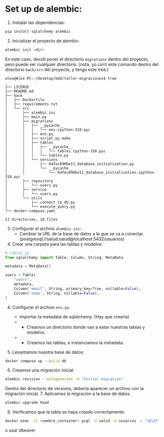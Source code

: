 # Set up de alembic:

1. Instalar las dependencias:
```bash
pip install sqlalchemy alembic
```
2. Inicializar el proyecto de alembic:
```bash 
alembic init <dir>
```
En este caso, decidi poner el directorio `migrations` dentro del proyecto, pero puede ser cualquier directorio.
(nota, yo corri este comando dentro del directorio `back/src` del proyecto, y tengo este tree:)
```
alex@Alex-PC:~/Desktop/bdd/taller-migraciones$ tree
.
├── LICENSE
├── README.md
├── back
│   ├── Dockerfile
│   ├── requirements.txt
│   └── src
│       ├── alembic.ini
│       ├── main.py
│       ├── migrations
│       │   ├── __pycache__
│       │   │   └── env.cpython-310.pyc
│       │   ├── env.py
│       │   ├── script.py.mako
│       │   ├── tables
│       │   │   ├── __pycache__
│       │   │   │   └── tables.cpython-310.pyc
│       │   │   └── tables.py
│       │   └── versions
│       │       ├── 64fec890be11_database_initialization.py
│       │       └── __pycache__
│       │           └── 64fec890be11_database_initialization.cpython-310.pyc
│       ├── repository
│       │   └── users.py
│       ├── service
│       │   └── users.py
│       └── utils
│           ├── connect_to_db.py
│           └── execute_query.py
└── docker-compose.yaml

11 directories, 18 files
```
3. Configurar el archivo `alembic.ini`:
    - Cambiar la URL de la base de datos a la que se va a conectar. (postgresql://salud:salud@localhost:5432/usuarios)
4. Crear una carpeta para las tablas y modelos:
```python
# tables.py
from sqlalchemy import Table, Column, String, MetaData

metadata = MetaData()

users = Table(
    "users",
    metadata,
    Column("email", String, primary_key=True, nullable=False),
    Column('name', String, nullable=False),
)
```
4. Configurar el archivo `env.py`:
    - Importar la metadata de sqlalchemy. (Hay que crearla)
    - - Creamos un directorio donde van a estar nuestras tablas y modelos.
    - - Creamos las tablas, e instanciamos la metadata.

5. Levantamos nuestra base de datos:
```bash
docker compose up --build db
```
6. Creamos una migración inicial:
```bash
alembic revision --autogenerate -m "Initial migration"
```
Dentro del directorio de versions, debería aparecer un archivo con la migración inicial.
7. Aplicamos la migración a la base de datos:
```bash
alembic upgrade head
```

8. Verificamos que la tabla se haya creado correctamente:
```bash
docker exec -it <nombre_container> psql -U salud -d usuarios -c "SELECT * FROM users;"
```
o usar dbeaver
